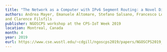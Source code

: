 ```yaml
---
title: "The Network as a Computer with IPv6 Segment Routing: a Novel Distributed Processing Model for the Internet of Things"
authors: Andrea Mayer, Emanuele Altomare, Stefano Salsano, Francesco Lo Presti
and Clarence Filsfils
publisher: NGOSCPS workshop at the CPS-IoT Week 2019 
location: Montreal, Canada
month: 4
year: 2019
eurl: https://www.cse.wustl.edu/~cdgill/ngoscps2019/papers/NGOSCPS2019_Mayer_etal.pdf
---
```

